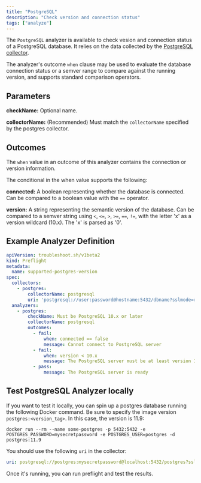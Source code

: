 ```yaml
---
title: "PostgreSQL"
description: "Check version and connection status"
tags: ["analyze"]
---
```



The `PostgreSQL` analyzer is available to check vesion and connection status of a PostgreSQL database. 
It relies on the data collected by the [PostgreSQL collector](/docs/collect/postgresql/).

The analyzer's outcome `when` clause may be used to evaluate the database connection status or a semver range to compare against the running version, and supports standard comparison operators.

## Parameters

**checkName:** Optional name.

**collectorName:** (Recommended) Must match the `collectorName` specified by the postgres collector.

## Outcomes

The `when` value in an outcome of this analyzer contains the connection or version information.

The conditional in the when value supports the following:

**connected:** A boolean representing whether the database is connected. 
Can be compared to a boolean value with the `==` operator.

**version:** A string representing the semantic version of the database. 
Can be compared to a semver string using `<`, `<=`, `>`, `>=`, `==`, `!=`, with the letter 'x' as a version wildcard (10.x). 
The 'x' is parsed as '0'.
  
## Example Analyzer Definition

```yaml
apiVersion: troubleshoot.sh/v1beta2
kind: Preflight
metadata:
  name: supported-postgres-version
spec:
  collectors:
    - postgres:
        collectorName: postgresql
        uri: 'postgresql://user:password@hostname:5432/dbname?sslmode=require'
  analyzers:
    - postgres:
        checkName: Must be PostgreSQL 10.x or later
        collectorName: postgresql
        outcomes:
          - fail:
              when: connected == false
              message: Cannot connect to PostgreSQL server
          - fail:
              when: version < 10.x
              message: The PostgreSQL server must be at least version 10
          - pass:
              message: The PostgreSQL server is ready
```

## Test PostgreSQL Analyzer locally

If you want to test it locally, you can spin up a postgres database running the following Docker command.
Be sure to specify the image version `postgres:<version_tag>`. 
In this case, the version is 11.9:

```shell
docker run --rm --name some-postgres -p 5432:5432 -e POSTGRES_PASSWORD=mysecretpassword -e POSTGRES_USER=postgres -d postgres:11.9
```
 
You should use the following `uri` in the collector:

```yaml
uri: postgresql://postgres:mysecretpassword@localhost:5432/postgres?sslmode=disable
```

Once it's running, you can run preflight and test the results. 
